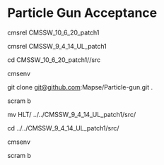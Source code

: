 # Particle Gun Acceptance

cmsrel CMSSW_10_6_20_patch1

cmsrel CMSSW_9_4_14_UL_patch1

cd CMSSW_10_6_20_patch1//src

cmsenv

git clone git@github.com:Mapse/Particle-gun.git .

scram b

mv HLT/ ../../CMSSW_9_4_14_UL_patch1/src/

cd ../../CMSSW_9_4_14_UL_patch1/src/

cmsenv

scram b


